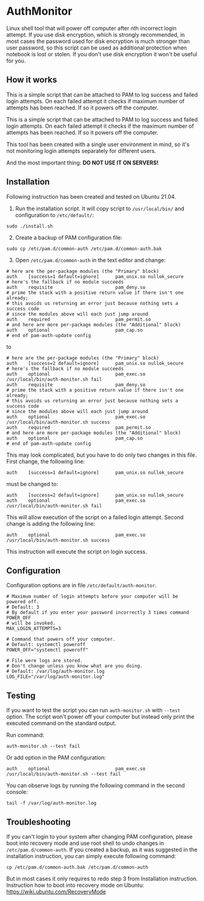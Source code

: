 # AuthMonitor

Linux shell tool that will power off computer after nth incorrect login attempt. If you use disk encryption, which is
strongly recommended, in most cases the password used for disk encryption is much stronger than user password, so this
script can be used as additional protection when notebook is lost or stolen. If you don't use disk encryption it won't
be useful for you.

## How it works

This is a simple script that can be attached to PAM to log success and failed login attempts. On each failed attempt it
checks if maximum number of attempts has been reached. If so it powers off the computer.

This is a simple script that can be attached to PAM to log success and failed login attempts. On each failed attempt it
checks if the maximum number of attempts has been reached. If so it powers off the computer.

This tool has been created with a single user environment in mind, so it's not monitoring login attempts separately for
different users.

And the most important thing: **DO NOT USE IT ON SERVERS!**

## Installation

Following instruction has been created and tested on Ubuntu 21.04.

1. Run the installation script. It will copy script to `/usr/local/bin/` and configuration to `/etc/default/`:

```
sudo ./install.sh
```

2. Create a backup of PAM configuration file:

```
sudo cp /etc/pam.d/common-auth /etc/pam.d/common-auth.bak
```

3. Open `/etc/pam.d/common-auth` in the text editor and change:

```
# here are the per-package modules (the "Primary" block)
auth    [success=1 default=ignore]      pam_unix.so nullok_secure
# here's the fallback if no module succeeds
auth    requisite                       pam_deny.so
# prime the stack with a positive return value if there isn't one already;
# this avoids us returning an error just because nothing sets a success code
# since the modules above will each just jump around
auth    required                        pam_permit.so
# and here are more per-package modules (the "Additional" block)
auth    optional                        pam_cap.so 
# end of pam-auth-update config
```

to

```
# here are the per-package modules (the "Primary" block)
auth    [success=2 default=ignore]      pam_unix.so nullok_secure
# here's the fallback if no module succeeds
auth    optional                        pam_exec.so /usr/local/bin/auth-monitor.sh fail
auth    requisite                       pam_deny.so
# prime the stack with a positive return value if there isn't one already;
# this avoids us returning an error just because nothing sets a success code
# since the modules above will each just jump around
auth    optional                        pam_exec.so /usr/local/bin/auth-monitor.sh success
auth    required                        pam_permit.so
# and here are more per-package modules (the "Additional" block)
auth    optional                        pam_cap.so 
# end of pam-auth-update config
```

This may look complicated, but you have to do only two changes in this file. First change, the following line:

```
auth    [success=1 default=ignore]      pam_unix.so nullok_secure
```

must be changed to:

```
auth    [success=2 default=ignore]      pam_unix.so nullok_secure
auth    optional                        pam_exec.so /usr/local/bin/auth-monitor.sh fail
```

This will allow execution of the script on a failed login attempt. Second change is adding the following line:

```
auth    optional                        pam_exec.so /usr/local/bin/auth-monitor.sh success
```

This instruction will execute the script on login success.

## Configuration

Configuration options are in file `/etc/default/auth-monitor`.

```
# Maximum number of login attempts before your computer will be powered off.
# Default: 3 
# By default if you enter your password incorrectly 3 times command POWER_OFF
# will be invoked.
MAX_LOGIN_ATTEMPTS=3

# Command that powers off your computer.
# Default: systemctl poweroff
POWER_OFF="systemctl poweroff"

# File were logs are stored.
# Don't change unless you know what are you doing.
# Default: /var/log/auth-monitor.log
LOG_FILE="/var/log/auth-monitor.log"
```

## Testing

If you want to test the script you can run `auth-monitor.sh` with `--test` option. The script won't power off your
computer but instead only print the executed command on the standard output.

Run command:

```
auth-monitor.sh --test fail
```

Or add option in the PAM configuration:

```
auth    optional                        pam_exec.so /usr/local/bin/auth-monitor.sh --test fail
```

You can observe logs by running the following command in the second console:

```
tail -f /var/log/auth-monitor.log
```

## Troubleshooting

If you can't login to your system after changing PAM configuration, please boot into recovery mode and use root shell to
undo changes in `/etc/pam.d/common-auth`. If you created a backup, as it was suggested in the installation instruction,
you can simply execute following command:

```
cp /etc/pam.d/common-auth.bak /etc/pam.d/common-auth
```

But in most cases it only requires to redo step 3 from Installation instruction. Instruction how to boot into recovery
mode on Ubuntu: https://wiki.ubuntu.com/RecoveryMode
